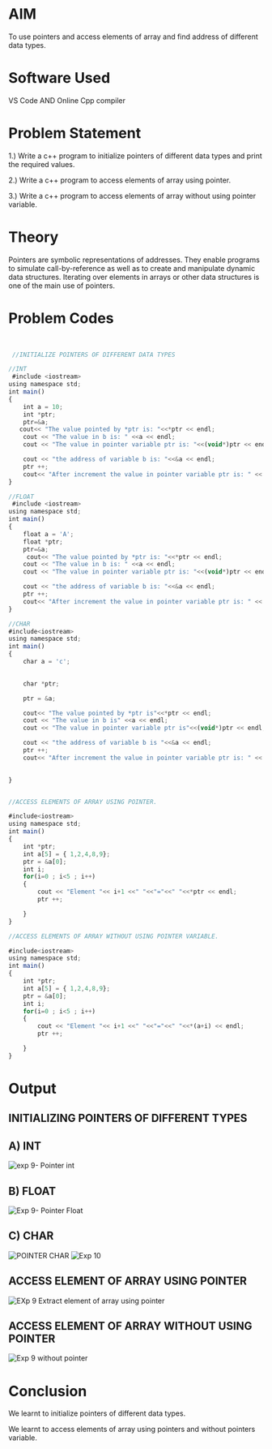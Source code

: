 # AIM
To use pointers and access elements of array and find address of different data types.

# Software Used
VS Code AND Online Cpp compiler

# Problem Statement

1.) Write a c++ program to initialize pointers of different data types and print the required values.

2.) Write a c++ program to access elements of array using pointer.

3.) Write a c++ program to access elements of array without using pointer variable.

# Theory

Pointers are symbolic representations of addresses. They enable programs to simulate call-by-reference as well as to create and manipulate dynamic data structures. Iterating over elements in arrays or other data structures is one of the main use of pointers. 

# Problem Codes

```javascript
 

 //INITIALIZE POINTERS OF DIFFERENT DATA TYPES

//INT
 #include <iostream>
using namespace std;
int main()
{
    int a = 10;
    int *ptr;
    ptr=&a;
   cout<< "The value pointed by *ptr is: "<<*ptr << endl;
    cout << "The value in b is: " <<a << endl;
    cout << "The value in pointer variable ptr is: "<<(void*)ptr << endl;

    cout << "the address of variable b is: "<<&a << endl;
    ptr ++;
    cout<< "After increment the value in pointer variable ptr is: " << (void*)ptr << endl;
}

//FLOAT
 #include <iostream>
using namespace std;
int main()
{
    float a = 'A';
    float *ptr;
    ptr=&a;
     cout<< "The value pointed by *ptr is: "<<*ptr << endl;
    cout << "The value in b is: " <<a << endl;
    cout << "The value in pointer variable ptr is: "<<(void*)ptr << endl;

    cout << "the address of variable b is: "<<&a << endl;
    ptr ++;
    cout<< "After increment the value in pointer variable ptr is: " << (void*)ptr << endl;
}

//CHAR
#include<iostream>
using namespace std;
int main()
{
    char a = 'c'; 
    

    char *ptr;

    ptr = &a;

    cout<< "The value pointed by *ptr is"<<*ptr << endl;
    cout << "The value in b is" <<a << endl;
    cout << "The value in pointer variable ptr is"<<(void*)ptr << endl;

    cout << "the address of variable b is "<<&a << endl;
    ptr ++;
    cout<< "After increment the value in pointer variable ptr is: " << (void*)ptr << endl;

    
}


//ACCESS ELEMENTS OF ARRAY USING POINTER.

#include<iostream>
using namespace std;
int main()
{
    int *ptr;
    int a[5] = { 1,2,4,8,9};
    ptr = &a[0];
    int i;
    for(i=0 ; i<5 ; i++)
    {
        cout << "Element "<< i+1 <<" "<<"="<<" "<<*ptr << endl;
        ptr ++;

    }
}

//ACCESS ELEMENTS OF ARRAY WITHOUT USING POINTER VARIABLE.

#include<iostream>
using namespace std;
int main()
{
    int *ptr;
    int a[5] = { 1,2,4,8,9};
    ptr = &a[0];
    int i;
    for(i=0 ; i<5 ; i++)
    {
        cout << "Element "<< i+1 <<" "<<"="<<" "<<*(a+i) << endl;
        ptr ++;

    }
}


```

# Output
## INITIALIZING POINTERS OF DIFFERENT TYPES
## A) INT
![exp 9- Pointer int](https://github.com/user-attachments/assets/b944d367-c603-4031-8a87-a6c4bea8a044)

## B) FLOAT
![Exp 9- Pointer Float](https://github.com/user-attachments/assets/72aa9bcd-eebf-4197-bd14-aaea28acab60)

## C) CHAR
![POINTER CHAR](https://github.com/user-attachments/assets/2e7eb783-3680-4b07-9d10-3e38935fb503)
![Exp 10 ](https://github.com/user-attachments/assets/4ccaf496-31cb-44cc-a725-ecbc8d52d119)


## ACCESS ELEMENT OF ARRAY USING POINTER
![EXp 9 Extract element of array using pointer](https://github.com/user-attachments/assets/80a6564d-68a8-49af-939c-2f6813bac193)

## ACCESS ELEMENT OF ARRAY WITHOUT USING POINTER
![Exp 9 without pointer](https://github.com/user-attachments/assets/7b9840ae-6d0b-4f8e-b155-fc6534b5eec5)

# Conclusion

We learnt to initialize pointers of different data types.

We learnt to access elements of array using pointers and without pointers variable.
